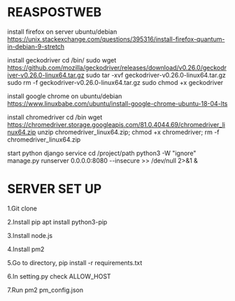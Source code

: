 # REASPOSTWEB

install firefox on server ubuntu/debian
https://unix.stackexchange.com/questions/395316/install-firefox-quantum-in-debian-9-stretch

install geckodriver
cd /bin/
sudo wget https://github.com/mozilla/geckodriver/releases/download/v0.26.0/geckodriver-v0.26.0-linux64.tar.gz
sudo tar -xvf geckodriver-v0.26.0-linux64.tar.gz
sudo rm -f geckodriver-v0.26.0-linux64.tar.gz
sudo chmod +x geckodriver

install google chrome on ubuntu/debian
https://www.linuxbabe.com/ubuntu/install-google-chrome-ubuntu-18-04-lts

install chromedriver
cd /bin
wget https://chromedriver.storage.googleapis.com/81.0.4044.69/chromedriver_linux64.zip
unzip chromedriver_linux64.zip;
chmod +x chromedriver;
rm -f chromedriver_linux64.zip

start python django service
cd /project/path
python3 -W "ignore" manage.py runserver 0.0.0.0:8080 --insecure >> /dev/null 2>&1 &

# SERVER SET UP

1.Git clone

2.Install pip apt install python3-pip

3.Install node.js

4.Install pm2

5.Go to directory, pip install -r requirements.txt

6.In setting.py check ALLOW_HOST

7.Run pm2 pm_config.json